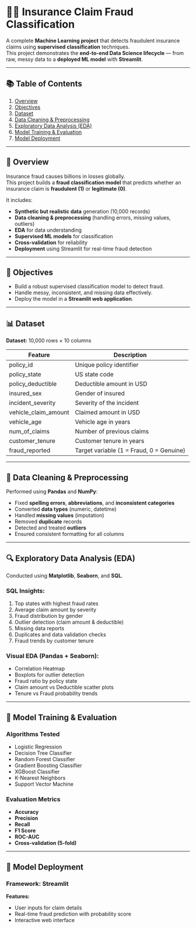 # 🕵️‍♂️ Insurance Claim Fraud Classification

A complete **Machine Learning project** that detects fraudulent insurance claims using **supervised classification** techniques.  
This project demonstrates the **end-to-end Data Science lifecycle** — from raw, messy data to a **deployed ML model** with **Streamlit**.

---

## 📚 Table of Contents

1. [Overview](#overview)
2. [Objectives](#objectives)
3. [Dataset](#dataset)
4. [Data Cleaning & Preprocessing](#data-cleaning--preprocessing)
5. [Exploratory Data Analysis (EDA)](#exploratory-data-analysis-eda)
6. [Model Training & Evaluation](#model-training--evaluation)
7. [Model Deployment](#model-deployment)

---

## 🧠 Overview

Insurance fraud causes billions in losses globally.  
This project builds a **fraud classification model** that predicts whether an insurance claim is **fraudulent (1)** or **legitimate (0)**.  

It includes:
- **Synthetic but realistic data** generation (10,000 records)
- **Data cleaning & preprocessing** (handling errors, missing values, outliers)
- **EDA** for data understanding
- **Supervised ML models** for classification
- **Cross-validation** for reliability
- **Deployment** using Streamlit for real-time fraud detection

---

## 🎯 Objectives

- Build a robust supervised classification model to detect fraud.  
- Handle messy, inconsistent, and missing data effectively.  
- Deploy the model in a **Streamlit web application**.

---

## 📊 Dataset

**Dataset:** 10,000 rows × 10 columns 

| Feature | Description |
|----------|--------------|
| policy_id | Unique policy identifier |
| policy_state | US state code |
| policy_deductible | Deductible amount in USD |
| insured_sex | Gender of insured |
| incident_severity | Severity of the incident |
| vehicle_claim_amount | Claimed amount in USD |
| vehicle_age | Vehicle age in years |
| num_of_claims | Number of previous claims |
| customer_tenure | Customer tenure in years |
| fraud_reported | Target variable (1 = Fraud, 0 = Genuine) |

---

## 🧹 Data Cleaning & Preprocessing

Performed using **Pandas** and **NumPy**:
- Fixed **spelling errors**, **abbreviations**, and **inconsistent categories**
- Converted **data types** (numeric, datetime)
- Handled **missing values** (imputation)
- Removed **duplicate** records
- Detected and treated **outliers**
- Ensured consistent formatting for all columns

---

## 🔍 Exploratory Data Analysis (EDA)

Conducted using **Matplotlib**, **Seaborn**, and **SQL**.

### SQL Insights:
1. Top states with highest fraud rates  
2. Average claim amount by severity  
3. Fraud distribution by gender  
4. Outlier detection (claim amount & deductible)  
5. Missing data reports  
6. Duplicates and data validation checks  
7. Fraud trends by customer tenure  

### Visual EDA (Pandas + Seaborn):
- Correlation Heatmap  
- Boxplots for outlier detection  
- Fraud ratio by policy state  
- Claim amount vs Deductible scatter plots  
- Tenure vs Fraud probability trends  

---

## 🤖 Model Training & Evaluation

### Algorithms Tested
- Logistic Regression  
- Decision Tree Classifier  
- Random Forest Classifier  
- Gradient Boosting Classifier  
- XGBoost Classifier  
- K-Nearest Neighbors  
- Support Vector Machine  

### Evaluation Metrics
- **Accuracy**
- **Precision**
- **Recall**
- **F1 Score**
- **ROC-AUC**
- **Cross-validation (5-fold)**

---

## 💾 Model Deployment

### Framework: **Streamlit**

**Features:**
- User inputs for claim details  
- Real-time fraud prediction with probability score  
- Interactive web interface  


